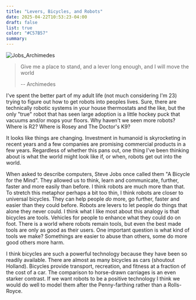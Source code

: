 ```yaml
---
title: "Levers, Bicycles, and Robots"
date: 2025-04-22T10:53:23-04:00
draft: false
list: true
color: "#C57B57"
summary: 
---
```


![Jobs_Archimedes](../imgs/Jobs_Archimedes.png "")

> Give me a place to stand, and a lever long enough, and I will move the world
>
> -- Archimedes

I've spent the better part of my adult life (not much considering I'm 23) trying to figure out how to get robots into peoples lives. Sure, there are technically robotic systems in your house thermostats and the like, but the only "true" robot that has seen large adoption is a little hockey puck that vacuums and/or mops your floors. Why haven't we seen more robots? Where is R2? Where is Rosey and The Doctor's K9? 

It looks like things are changing. Investment in humanoid is skyrocketing in recent years and a few companies are promising commercial products in a few years. Regardless of whether this pans out, one thing I've been thinking about is what the world might look like if, or when, robots get out into the world.

When asked to describe computers, Steve Jobs once called them "A Bicycle for the Mind". They allowed us to think, learn and communicate, further, faster and more easily than before. I think robots are much more than that. To stretch this metaphor perhaps a bit too thin, I think robots are closer to universal bicycles. They can help people *do* more, go further, faster and easier than they could before. Robots are levers to let people do things that alone they never could. 
I think what I like most about this analogy is that bicycles are tools. Vehicles for people to enhance what they could do on foot. There is a world where robots remain tools, but even the best made tools are only as good as their users. One important question is what kind of tools we make? Somethings are easier to abuse than others, some do more good others more harm.

I think bicycles are such a powerful technology because they have been so readily available. There are almost as many bicycles as cars (shoutout Holland). Bicycles provide transport, recreation, and fitness at a fraction of the cost of a car. The comparison to horse-drawn carriages is an even starker contrast. If we want robots to be a positive technology I think we would do well to model them after the Penny-farthing rather than a Rolls-Royce.